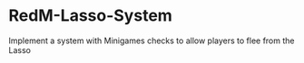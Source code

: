 # RedM-Lasso-System
Implement a system with Minigames checks to allow players to flee from the Lasso
